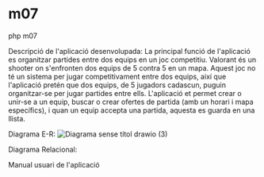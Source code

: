 # m07
php m07

Descripció de l'aplicació desenvolupada: 
La principal funció de l'aplicació es organitzar partides entre dos equips en un joc competitiu. 
Valorant és un shooter on s'enfronten dos equips de 5 contra 5 en un mapa. 
Aquest joc no té un sistema per jugar competitivament entre dos equips, així que l'aplicació pretén que dos equips, de 5 jugadors cadascun, puguin organitzar-se per jugar partides entre ells. 
L'aplicació et permet crear o unir-se a un equip, buscar o crear ofertes de partida (amb un horari i mapa específics), i quan un equip accepta una partida, aquesta es guarda en una llista.

Diagrama E-R:
![Diagrama sense títol drawio (3)](https://user-images.githubusercontent.com/120336452/225849705-8bcd665f-da3e-4da2-8dea-324272afb8ee.png)

Diagrama Relacional:

Manual usuari de l'aplicació

